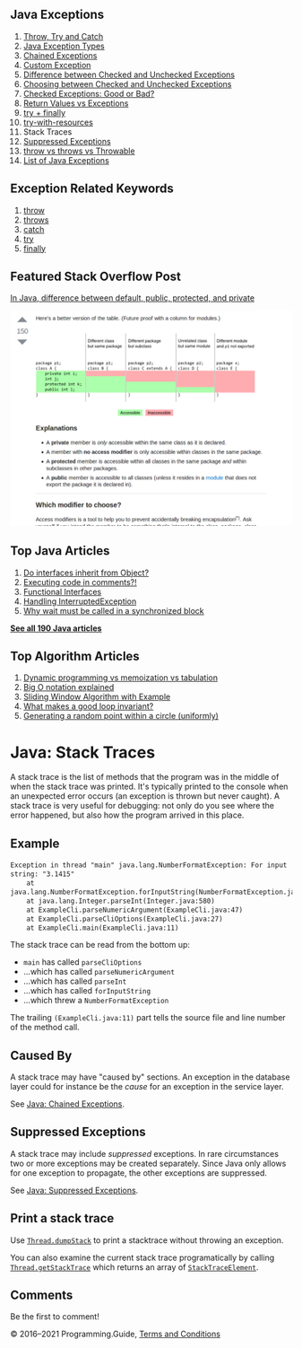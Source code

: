 <span class="underline"></span>

<span class="underline"></span>

Java Exceptions
---------------

1.  [Throw, Try and Catch](exceptions-throw-try-catch.html)
2.  [Java Exception Types](exception-types.html)
3.  [Chained Exceptions](chained-exceptions.html)
4.  [Custom Exception](custom-exception.html)
5.  [Difference between Checked and Unchecked Exceptions](difference-between-checked-and-unchecked-exceptions.html)
6.  [Choosing between Checked and Unchecked Exceptions](choosing-between-checked-and-unchecked-exceptions.html)
7.  [Checked Exceptions: Good or Bad?](checked-exceptions-good-or-bad.html)
8.  [Return Values vs Exceptions](return-values-vs-exceptions.html)
9.  [try + finally](try-finally.html)
10. [try-with-resources](try-with-resources.html)
11. Stack Traces
12. [Suppressed Exceptions](suppressed-exceptions.html)
13. [throw vs throws vs Throwable](throw-vs-throws-vs-throwable.html)
14. [List of Java Exceptions](list-of-java-exceptions.html)

Exception Related Keywords
--------------------------

1.  [throw](throw.html)
2.  [throws](throws.html)
3.  [catch](catch.html)
4.  [try](try.html)
5.  [finally](finally.html)

Featured Stack Overflow Post
----------------------------

[In Java, difference between default, public, protected, and private](https://stackoverflow.com/a/33627846/276052)  
  
[<img src="../images/so-featured-33627846.png" alt="StackOverflow screenshot thumbnail" class="screenshot" />](https://stackoverflow.com/a/33627846/276052)

<span class="underline"></span>

Top Java Articles
-----------------

1.  [Do interfaces inherit from Object?](do-interfaces-inherit-from-object.html)
2.  [Executing code in comments?!](executing-code-in-comments.html)
3.  [Functional Interfaces](functional-interfaces.html)
4.  [Handling InterruptedException](handling-interrupted-exceptions.html)
5.  [Why wait must be called in a synchronized block](why-wait-must-be-in-synchronized.html)

[**See all 190 Java articles**](index.html)

Top Algorithm Articles
----------------------

1.  [Dynamic programming vs memoization vs tabulation](../dynamic-programming-vs-memoization-vs-tabulation.html)
2.  [Big O notation explained](../big-o-notation-explained.html)
3.  [Sliding Window Algorithm with Example](../sliding-window-example.html)
4.  [What makes a good loop invariant?](../what-makes-a-good-loop-invariant.html)
5.  [Generating a random point within a circle (uniformly)](../random-point-within-circle.html)

Java: Stack Traces
==================

A stack trace is the list of methods that the program was in the middle of when the stack trace was printed. It's typically printed to the console when an unexpected error occurs (an exception is thrown but never caught). A stack trace is very useful for debugging: not only do you see where the error happened, but also how the program arrived in this place.

Example
-------

    Exception in thread "main" java.lang.NumberFormatException: For input string: "3.1415"
        at java.lang.NumberFormatException.forInputString(NumberFormatException.java:65)
        at java.lang.Integer.parseInt(Integer.java:580)
        at ExampleCli.parseNumericArgument(ExampleCli.java:47)
        at ExampleCli.parseCliOptions(ExampleCli.java:27)
        at ExampleCli.main(ExampleCli.java:11)

The stack trace can be read from the bottom up:

-   `main` has called `parseCliOptions`
-   ...which has called `parseNumericArgument`
-   ...which has called `parseInt`
-   ...which has called `forInputString`
-   ...which threw a `NumberFormatException`

The trailing `(ExampleCli.java:11)` part tells the source file and line number of the method call.

Caused By
---------

A stack trace may have "caused by" sections. An exception in the database layer could for instance be the *cause* for an exception in the service layer.

See [Java: Chained Exceptions](chained-exceptions.html).

Suppressed Exceptions
---------------------

A stack trace may include *suppressed* exceptions. In rare circumstances two or more exceptions may be created separately. Since Java only allows for one exception to propagate, the other exceptions are suppressed.

See [Java: Suppressed Exceptions](suppressed-exceptions.html).

Print a stack trace
-------------------

Use [`Thread.dumpStack`](https://docs.oracle.com/javase/8/docs/api/java/lang/Thread.html#dumpStack--) to print a stacktrace without throwing an exception.

You can also examine the current stack trace programatically by calling [`Thread.getStackTrace`](https://docs.oracle.com/javase/8/docs/api/java/lang/Thread.html#getStackTrace--) which returns an array of [`StackTraceElement`](https://docs.oracle.com/javase/8/docs/api/java/lang/StackTraceElement.html).

Comments
--------

Be the first to comment!

© 2016–2021 Programming.Guide, [Terms and Conditions](../terms-and-conditions.html)
